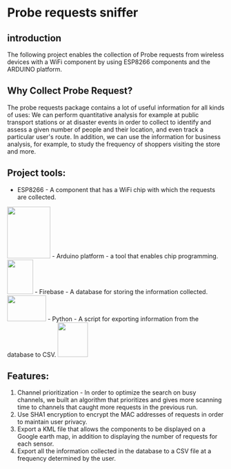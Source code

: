 # Probe requests sniffer

## introduction
The following project enables the collection of Probe requests from wireless devices with a WiFi component by using ESP8266 components and the ARDUINO platform.

## Why Collect Probe Request?
The probe requests package contains a lot of useful information for all kinds of uses:
We can perform quantitative analysis for example at public transport stations or at disaster events in order to collect to identify and assess a given number of people and their location, and even track a particular user's route.
In addition, we can use the information for business analysis, for example, to study the frequency of shoppers visiting the store and more.

## Project tools:
- ESP8266 - A component that has a WiFi chip with which the requests are collected.
<img src="https://user-images.githubusercontent.com/57191216/130618793-ce1d04dd-81c3-4684-9329-c0ed2e24ed27.png" width="100" height="120">
- Arduino platform - a tool that enables chip programming.
<img src="https://user-images.githubusercontent.com/57191216/130618791-7dc216e2-175b-415e-aec3-a65f4a176ca1.png" width="60" height="80">
- Firebase - A database for storing the information collected.
<img src="https://user-images.githubusercontent.com/57191216/130619865-687359f9-ae0e-40fa-b37b-c52c041a6b52.png" width="90" height="60">
- Python - A script for exporting information from the database to CSV.
<img src="https://user-images.githubusercontent.com/57191216/130619342-bff1c2fe-770d-47c3-90d9-b072e5b0184d.png" width="70" height="80">

## Features:
1. Channel prioritization - In order to optimize the search on busy channels, we built an algorithm that prioritizes and gives more scanning time to channels that caught more requests in the previous run.
2. Use SHA1 encryption to encrypt the MAC addresses of requests in order to maintain user privacy.
3. Export a KML file that allows the components to be displayed on a Google earth map, in addition to displaying the number of requests for each sensor.
4. Export all the information collected in the database to a CSV file at a frequency determined by the user.
